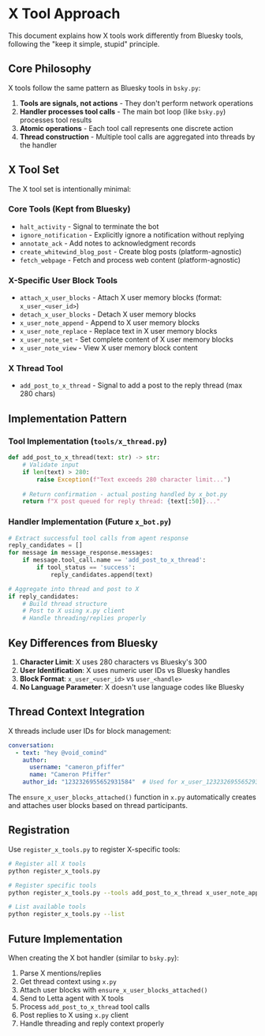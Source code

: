 # X Tool Approach

This document explains how X tools work differently from Bluesky tools, following the "keep it simple, stupid" principle.

## Core Philosophy

X tools follow the same pattern as Bluesky tools in `bsky.py`:

1. **Tools are signals, not actions** - They don't perform network operations
2. **Handler processes tool calls** - The main bot loop (like `bsky.py`) processes tool results
3. **Atomic operations** - Each tool call represents one discrete action
4. **Thread construction** - Multiple tool calls are aggregated into threads by the handler

## X Tool Set

The X tool set is intentionally minimal:

### Core Tools (Kept from Bluesky)
- `halt_activity` - Signal to terminate the bot
- `ignore_notification` - Explicitly ignore a notification without replying  
- `annotate_ack` - Add notes to acknowledgment records
- `create_whitewind_blog_post` - Create blog posts (platform-agnostic)
- `fetch_webpage` - Fetch and process web content (platform-agnostic)

### X-Specific User Block Tools
- `attach_x_user_blocks` - Attach X user memory blocks (format: `x_user_<user_id>`)
- `detach_x_user_blocks` - Detach X user memory blocks
- `x_user_note_append` - Append to X user memory blocks
- `x_user_note_replace` - Replace text in X user memory blocks  
- `x_user_note_set` - Set complete content of X user memory blocks
- `x_user_note_view` - View X user memory block content

### X Thread Tool
- `add_post_to_x_thread` - Signal to add a post to the reply thread (max 280 chars)

## Implementation Pattern

### Tool Implementation (`tools/x_thread.py`)
```python
def add_post_to_x_thread(text: str) -> str:
    # Validate input
    if len(text) > 280:
        raise Exception(f"Text exceeds 280 character limit...")
    
    # Return confirmation - actual posting handled by x_bot.py
    return f"X post queued for reply thread: {text[:50]}..."
```

### Handler Implementation (Future `x_bot.py`)
```python
# Extract successful tool calls from agent response
reply_candidates = []
for message in message_response.messages:
    if message.tool_call.name == 'add_post_to_x_thread':
        if tool_status == 'success':
            reply_candidates.append(text)

# Aggregate into thread and post to X
if reply_candidates:
    # Build thread structure
    # Post to X using x.py client
    # Handle threading/replies properly
```

## Key Differences from Bluesky

1. **Character Limit**: X uses 280 characters vs Bluesky's 300
2. **User Identification**: X uses numeric user IDs vs Bluesky handles
3. **Block Format**: `x_user_<user_id>` vs `user_<handle>` 
4. **No Language Parameter**: X doesn't use language codes like Bluesky

## Thread Context Integration

X threads include user IDs for block management:

```yaml
conversation:
  - text: "hey @void_comind"
    author:
      username: "cameron_pfiffer" 
      name: "Cameron Pfiffer"
    author_id: "1232326955652931584"  # Used for x_user_1232326955652931584 block
```

The `ensure_x_user_blocks_attached()` function in `x.py` automatically creates and attaches user blocks based on thread participants.

## Registration

Use `register_x_tools.py` to register X-specific tools:

```bash
# Register all X tools
python register_x_tools.py

# Register specific tools
python register_x_tools.py --tools add_post_to_x_thread x_user_note_append

# List available tools  
python register_x_tools.py --list
```

## Future Implementation

When creating the X bot handler (similar to `bsky.py`):

1. Parse X mentions/replies
2. Get thread context using `x.py` 
3. Attach user blocks with `ensure_x_user_blocks_attached()`
4. Send to Letta agent with X tools
5. Process `add_post_to_x_thread` tool calls
6. Post replies to X using `x.py` client
7. Handle threading and reply context properly